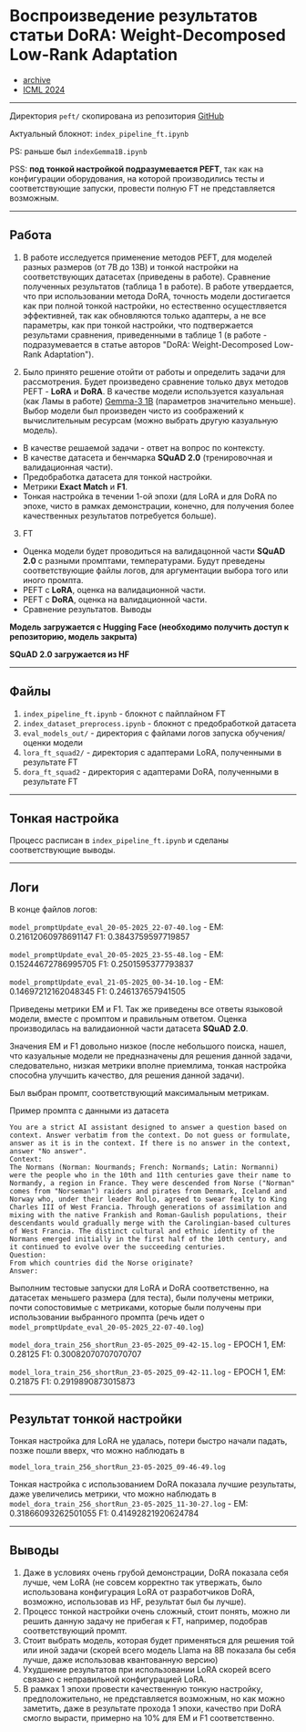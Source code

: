 # Воспроизведение результатов статьи DoRA: Weight-Decomposed Low-Rank Adaptation 

* [archive](https://arxiv.org/html/2402.09353v6) 
* [ICML 2024](https://openreview.net/forum?id=3d5CIRG1n2)

---
Директория `peft/` скопирована из репозитория [GitHub](https://github.com/NVlabs/DoRA)

Актуальный блокнот: `index_pipeline_ft.ipynb`

PS: раньше был `indexGemma1B.ipynb`

PSS: **под тонкой настройкой подразумевается PEFT**, так как на конфигурации оборудования, на которой производились тесты и соответствующие запуски, провести полную FT не представляется возможным.

---
## Работа

1. В работе исследуется применение методов PEFT, для моделей разных размеров (от 7B до 13B) и тонкой настройки на соответствующих датасетах (приведены в работе).
Сравнение полученных результатов (таблица 1 в работе). В работе утвердается, что при использовании метода DoRA, точность модели достигается как при полной тонкой настройки, но естественно осущестлвяется эффективней, так как обновляются только адаптеры, а не все параметры, как при тонкой настройки, что подтвержается результами сравнения, приведенными в таблице 1 (в работе - подразумевается в статье авторов "DoRA: Weight-Decomposed Low-Rank Adaptation").

2. Было принято решение отойти от работы и определить задачи для рассмотрения. 
Будет произведено сравнение только двух методов PEFT - **LoRA** и **DoRA**.
В качестве модели используется казуальная (как Ламы в работе) [Gemma-3 1B](https://huggingface.co/google/gemma-3-1b-it) (параметров значительно меньше). Выбор модели был произведен чисто из соображений к вычислительным ресурсам (можно выбрать другую казуальную модель).

- В качестве решаемой задачи - ответ на вопрос по контексту.
- В качестве датасета и бенчмарка **SQuAD 2.0** (тренировочная и валидационная части).
- Предобработка датасета для тонкой настройки.
- Метрики **Exact Match** и **F1**.
- Тонкая настройка в течении 1-ой эпохи (для LoRA и для DoRA по эпохе, чисто в рамках демонстрации, конечно, для получения более качественных результатов потребуется больше).

3. FT
* Оценка модели будет проводиться на валидацонной части **SQuAD 2.0** с разными промптами, температурами. Будут преведены соответствующие файлы логов, для аргументации выбора того или иного промпта.
* PEFT с **LoRA**, оценка на валидационной части.
* PEFT c **DoRA**, оценка на валидационной части.
* Сравнение результатов. Выводы 


**Модель загружается с Hugging Face (необходимо получить доступ к репозиторию, модель закрыта)**

**SQuAD 2.0 загружается из HF**

---

## Файлы

1. `index_pipeline_ft.ipynb` - блокнот с пайплайном FT
2. `index_dataset_preprocess.ipynb` - блокнот с предобработкой датасета
3. `eval_models_out/` - директория с файлами логов запуска обучения/оценки модели
4. `lora_ft_squad2/` - директория с адаптерами LoRA, полученными в результате FT
5. `dora_ft_squad2` - директория с адаптерами DoRA, полученными в результате FT

---

## Тонкая настройка

Процесс расписан в `index_pipeline_ft.ipynb` и сделаны соответствующие выводы.

---

## Логи

В конце файлов логов:

`model_promptUpdate_eval_20-05-2025_22-07-40.log` - EM: 0.21612060978691147 F1: 0.3843759597719857

`model_promptUpdate_eval_20-05-2025_23-55-48.log` - EM: 0.15244672786995705 F1: 0.2501595377793837

`model_promptUpdate_eval_21-05-2025_00-34-10.log` - EM: 0.14697212162048345 F1: 0.246137657941505

Приведены метрики EM и F1. Так же приведены все ответы языковой модели, вместе с промптом и правильным ответом. Оценка производилась на валидаионной части датасета **SQuAD 2.0**.

Значения EM и F1 довольно низкое (после небольшого поиска, нашел, что казуальные модели не предназначены для решения данной задачи, следовательно, низкая метрики вполне приемлима, тонкая настройка способна улучшить качество, для решения данной задачи).

Был выбран промпт, соответствующий максимальным метрикам.

Пример промпта с данными из датасета
```
You are a strict AI assistant designed to answer a question based on context. Answer verbatim from the context. Do not guess or formulate, answer as it is in the context. If there is no answer in the context, answer "No answer".
Context:
The Normans (Norman: Nourmands; French: Normands; Latin: Normanni) were the people who in the 10th and 11th centuries gave their name to Normandy, a region in France. They were descended from Norse ("Norman" comes from "Norseman") raiders and pirates from Denmark, Iceland and Norway who, under their leader Rollo, agreed to swear fealty to King Charles III of West Francia. Through generations of assimilation and mixing with the native Frankish and Roman-Gaulish populations, their descendants would gradually merge with the Carolingian-based cultures of West Francia. The distinct cultural and ethnic identity of the Normans emerged initially in the first half of the 10th century, and it continued to evolve over the succeeding centuries.
Question:
From which countries did the Norse originate?
Answer:
```

Выполним тестовые запуски для LoRA и DoRA соответственно, на датасетах меньшего размера (для теста), были получены метрики, почти сопостовимые с метриками, которые были получены при использовании выбранного промпта (речь идет о `model_promptUpdate_eval_20-05-2025_22-07-40.log`)

`model_dora_train_256_shortRun_23-05-2025_09-42-15.log` - EPOCH 1, EM: 0.28125 F1: 0.30082070707070707

`model_lora_train_256_shortRun_23-05-2025_09-42-11.log` - EPOCH 1, EM: 0.21875 F1: 0.2919890873015873

---

## Результат тонкой настройки

Тонкая настройка для LoRA не удалась, потери быстро начали падать, позже пошли вверх, что можно наблюдать в 

`model_lora_train_256_shortRun_23-05-2025_09-46-49.log`

Тонкая настройка с использованием DoRA показала лучшие результаты, даже увеличелись метрики, что можно наблюдать в `model_dora_train_256_shortRun_23-05-2025_11-30-27.log` - EM: 0.31866093262501055 F1: 0.41492821920624784

---

## Выводы

1. Даже в условиях очень грубой демонстрации, DoRA показала себя лучше, чем LoRA (не совсем корректно так утвержать, было использована конфигурация LoRA от разработчиков DoRA, возможно, использовав из HF, результат был бы лучше).
2. Процесс тонкой настройки очень сложный, стоит понять, можно ли решить данную задачу не прибегая к FT, например, подобрав соответствующий промпт.
3. Стоит выбрать модель, которая будет применяться для решения той или иной задачи (скорей всего модель Llama на 8B показала бы себя лучше, даже использовав квантованную версию)
4. Ухудшение результатов при использовании LoRA скорей всего связано с неправильной конфигурацией LoRA.
5. В рамках 1 эпохи провести качественную тонкую настройку, предположительно, не представляется возможным, но как можно заметить, даже в результате прохода 1 эпохи, качество при DoRA смогло вырасти, примерно на 10% для EM и F1 соответственно.
